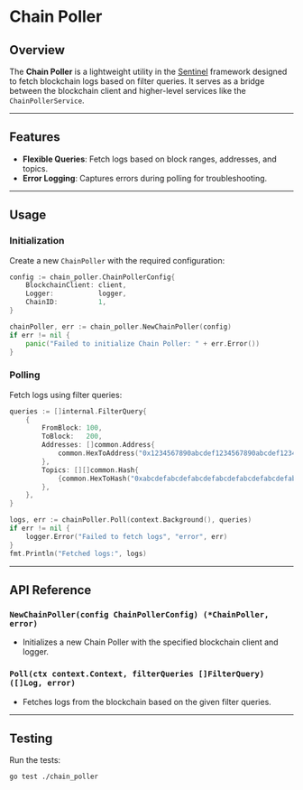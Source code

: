 # **Chain Poller**

## **Overview**

The **Chain Poller** is a lightweight utility in the [Sentinel](https://github.com/smartcontractkit/sentinel) framework designed to fetch blockchain logs based on filter queries. It serves as a bridge between the blockchain client and higher-level services like the `ChainPollerService`.

---

## **Features**

- **Flexible Queries**: Fetch logs based on block ranges, addresses, and topics.
- **Error Logging**: Captures errors during polling for troubleshooting.

---

## **Usage**

### **Initialization**
Create a new `ChainPoller` with the required configuration:
```go
config := chain_poller.ChainPollerConfig{
    BlockchainClient: client,
    Logger:           logger,
    ChainID:          1,
}

chainPoller, err := chain_poller.NewChainPoller(config)
if err != nil {
    panic("Failed to initialize Chain Poller: " + err.Error())
}
```

### **Polling**
Fetch logs using filter queries:
```go
queries := []internal.FilterQuery{
    {
        FromBlock: 100,
        ToBlock:   200,
        Addresses: []common.Address{
            common.HexToAddress("0x1234567890abcdef1234567890abcdef12345678"),
        },
        Topics: [][]common.Hash{
            {common.HexToHash("0xabcdefabcdefabcdefabcdefabcdefabcdefabcdef")},
        },
    },
}

logs, err := chainPoller.Poll(context.Background(), queries)
if err != nil {
    logger.Error("Failed to fetch logs", "error", err)
}
fmt.Println("Fetched logs:", logs)
```

---

## **API Reference**

### **`NewChainPoller(config ChainPollerConfig) (*ChainPoller, error)`**
- Initializes a new Chain Poller with the specified blockchain client and logger.

### **`Poll(ctx context.Context, filterQueries []FilterQuery) ([]Log, error)`**
- Fetches logs from the blockchain based on the given filter queries.

---

## **Testing**

Run the tests:
```bash
go test ./chain_poller
```